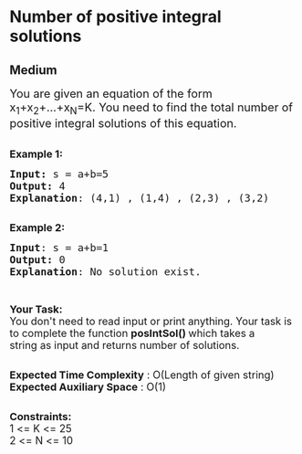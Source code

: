 # Number of positive integral solutions
## Medium 
<div class="problem-statement">
                <p></p><p><span style="font-size:20px">You are given an equation of the form x<sub>1</sub>+x<sub>2</sub>+...+x<sub>N</sub>=K. You need to find the total number of positive integral solutions of this equation.</span><br>
&nbsp;</p>

<p><span style="font-size:18px"><strong>Example 1:</strong></span></p>

<pre style="position: relative;"><span style="font-size:18px"><strong>Input:</strong> s = a+b=5
<strong>Output:</strong> 4
<strong>Explanation</strong>: (4,1) , (1,4) , (2,3) , (3,2)
</span><div class="open_grepper_editor" title="Edit &amp; Save To Grepper"></div></pre>

<p><br>
<span style="font-size:18px"><strong>Example 2:</strong></span></p>

<pre style="position: relative;"><span style="font-size:18px"><strong>Input</strong>: s = a+b=1
<strong>Output:</strong> 0
<strong>Explanation</strong>: No solution exist.</span><div class="open_grepper_editor" title="Edit &amp; Save To Grepper"></div></pre>

<p>&nbsp;</p>

<p><span style="font-size:18px"><strong>Your Task:</strong><br>
You don't need to read input or print anything. Your task is to complete the function&nbsp;<strong>posIntSol()&nbsp;</strong>which takes a string&nbsp;as input and returns number of solutions.</span><br>
&nbsp;</p>

<p><span style="font-size:18px"><strong>Expected Time Complexity</strong>&nbsp;: O(Length of given string)<br>
<strong>Expected Auxiliary Space</strong>&nbsp;:&nbsp;O(1)</span><br>
&nbsp;</p>

<p><span style="font-size:18px"><strong>Constraints:</strong><br>
1 &lt;= K &lt;= 25<br>
2 &lt;= N &lt;= 10</span></p>

<p>&nbsp;</p>
 <p></p>
            </div>